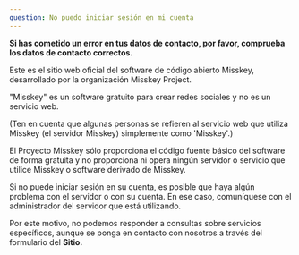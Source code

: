 ```yaml
---
question: No puedo iniciar sesión en mi cuenta
---
```


**Si has cometido un error en tus datos de contacto, por favor, comprueba los datos de contacto correctos.**

Este es el sitio web oficial del software de código abierto Misskey, desarrollado por la organización Misskey Project.

"Misskey" es un software gratuito para crear redes sociales y no es un servicio web.

(Ten en cuenta que algunas personas se refieren al servicio web que utiliza Misskey (el servidor Misskey) simplemente como 'Misskey'.)

El Proyecto Misskey sólo proporciona el código fuente básico del software de forma gratuita y no proporciona ni opera ningún servidor o servicio que utilice Misskey o software derivado de Misskey.

Si no puede iniciar sesión en su cuenta, es posible que haya algún problema con el servidor o con su cuenta. En ese caso, comuníquese con el administrador del servidor que está utilizando.

Por este motivo, no podemos responder a consultas sobre servicios específicos, aunque se ponga en contacto con nosotros a través del formulario del **Sitio.**
